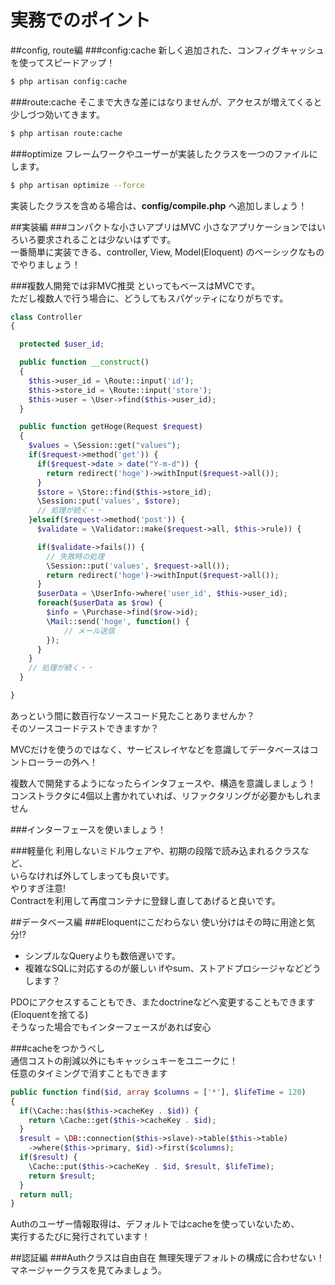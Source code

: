 # 実務でのポイント

##config, route編
###config:cache
新しく追加された、コンフィグキャッシュを使ってスピードアップ！
```bash
$ php artisan config:cache
```

###route:cache
そこまで大きな差にはなりませんが、アクセスが増えてくると少しづつ効いてきます。
```bash
$ php artisan route:cache
```

###optimize
フレームワークやユーザーが実装したクラスを一つのファイルにします。  
```bash
$ php artisan optimize --force
```
実装したクラスを含める場合は、**config/compile.php** へ追加しましょう！

##実装編
###コンパクトな小さいアプリはMVC
小さなアプリケーションではいろいろ要求されることは少ないはずです。  
一番簡単に実装できる、controller, View, Model(Eloquent) のベーシックなものでやりましょう！

###複数人開発では非MVC推奨
といってもベースはMVCです。  
ただし複数人で行う場合に、どうしてもスパゲッティになりがちです。  

```php
class Controller
{

  protected $user_id;

  public function __construct()
  {
    $this->user_id = \Route::input('id');
    $this->store_id = \Route::input('store');
    $this->user = \User->find($this->user_id);
  }

  public function getHoge(Request $request)
  {
    $values = \Session::get("values");
    if($request->method('get')) {
      if($request->date > date("Y-m-d")) {
        return redirect('hoge')->withInput($request->all());
      }
      $store = \Store::find($this->store_id);
      \Session::put('values', $store);
      // 処理が続く・・
    }elseif($request->method('post')) {
      $validate = \Validator::make($request->all, $this->rule)) {

      if($validate->fails()) {
        // 失敗時の処理
        \Session::put('values', $request->all());
        return redirect('hoge')->withInput($request->all());
      }
      $userData = \UserInfo->where('user_id', $this->user_id);
      foreach($userData as $row) {
        $info = \Purchase->find($row->id);
        \Mail::send('hoge', function() {
            // メール送信
        });
      }
    }
    // 処理が続く・・
  }

}

```
あっという間に数百行なソースコード見たことありませんか？  
そのソースコードテストできますか？

MVCだけを使うのではなく、サービスレイヤなどを意識してデータベースはコントローラーの外へ！  

複数人で開発するようになったらインタフェースや、構造を意識しましょう！  
コンストラクタに4個以上書かれていれば、リファクタリングが必要かもしれません  

###インターフェースを使いましょう！

###軽量化
利用しないミドルウェアや、初期の段階で読み込まれるクラスなど、  
いらなければ外してしまっても良いです。  
やりすぎ注意!  
Contractを利用して再度コンテナに登録し直してあげると良いです。

##データベース編
###Eloquentにこだわらない
使い分けはその時に用途と気分!?  
* シンプルなQueryよりも数倍遅いです。  
* 複雑なSQLに対応するのが厳しい
ifやsum、ストアドプロシージャなどどうします？  

PDOにアクセスすることもでき、またdoctrineなどへ変更することもできます(Eloquentを捨てる)  
そうなった場合でもインターフェースがあれば安心  

###cacheをつかうべし  
通信コストの削減以外にもキャッシュキーをユニークに！  
任意のタイミングで消すこともできます  

```php
public function find($id, array $columns = ['*'], $lifeTime = 120)
{
  if(\Cache::has($this->cacheKey . $id)) {
    return \Cache::get($this->cacheKey . $id);
  }
  $result = \DB::connection($this->slave)->table($this->table)
    ->where($this->primary, $id)->first($columns);
  if($result) {
    \Cache::put($this->cacheKey . $id, $result, $lifeTime);
    return $result;
  }
  return null;
}
```
Authのユーザー情報取得は、デフォルトではcacheを使っていないため、  
実行するたびに発行されています！

##認証編
###Authクラスは自由自在
無理矢理デフォルトの構成に合わせない！  
マネージャークラスを見てみましょう。  
